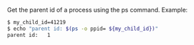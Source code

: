 Get the parent id of a process using the ps command. Example:

```bash
$ my_child_id=41219
$ echo "parent id: $(ps -o ppid= ${my_child_id})"
parent id:   1
```